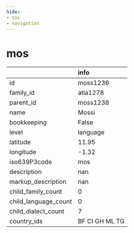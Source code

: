 ```yaml
---
hide:
- toc
- navigation
---
```

# mos
|                      | info           |
|:---------------------|:---------------|
| id                   | moss1236       |
| family_id            | atla1278       |
| parent_id            | moss1238       |
| name                 | Mossi          |
| bookkeeping          | False          |
| level                | language       |
| latitude             | 11.95          |
| longitude            | -1.32          |
| iso639P3code         | mos            |
| description          | nan            |
| markup_description   | nan            |
| child_family_count   | 0              |
| child_language_count | 0              |
| child_dialect_count  | 7              |
| country_ids          | BF CI GH ML TG |